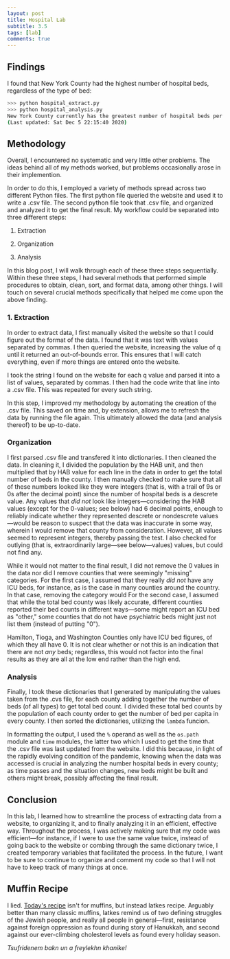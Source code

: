 ```yaml
---
layout: post
title: Hospital Lab
subtitle: 3.5
tags: [lab]
comments: true
---
```


## Findings

I found that New York County had the highest number of hospital beds, regardless of the type of bed:

```bash
>>> python hospital_extract.py
>>> python hospital_analysis.py
New York County currently has the greatest number of hospital beds per capita (per person) at around 0.0071.
(Last updated: Sat Dec 5 22:15:40 2020)
```

## Methodology

Overall, I encountered no systematic and very little other problems. The ideas behind all of my methods worked, but problems occasionally arose in their implemention.

In order to do this, I employed a variety of methods spread across two different Python files. The first python file queried the website and used it to write a .csv file. The second python file took that .csv file, and organized and analyzed it to get the final result. My workflow could be separated into three different steps:

1. Extraction

2. Organization

3. Analysis

In this blog post, I will walk through each of these three steps sequentially. Within these three steps, I had several methods that performed simple procedures to obtain, clean, sort, and format data, among other things. I will touch on several crucial methods specifically that helped me come upon the above finding.

### 1. Extraction

In order to extract data, I first manually visited the website so that I could figure out the format of the data. I found that it was text with values separated by commas. I then queried the website, increasing the value of q until it returned an out-of-bounds error. This ensures that I will catch everything, even if more things are entered onto the website.

I took the string I found on the website for each q value and parsed it into a list of values, separated by commas. I then had the code write that line into a .csv file. This was repeated for every such string.

In this step, I improved my methodology by automating the creation of the .csv file. This saved on time and, by extension, allows me to refresh the data by running the file again. This ultimately allowed the data (and analysis thereof) to be up-to-date.

### Organization

I first parsed .csv file and transfered it into dictionaries.  I then cleaned the data. In cleaning it, I divided the population  by the HAB unit, and then multiplied that by HAB value for each line in the data in order to get the total number of beds in the county. I then manually checked to make sure that all of these numbers looked like they were integers (that is, with a trail of 9s or 0s after the decimal point) since the number of hospital beds is a descrete value. Any values that _did not_ look like integers—considering the HAB values (except for the 0-values; see below) had 6 decimal points, enough to reliably indicate whether they represented descrete or nondescrete values—would be reason to suspect that the data was inaccurate in some way, wherein I would remove that county from consideration. However, all values seemed to represent integers, thereby passing the test. I also checked for outlying (that is, extraordinarily large—see below—values) values, but could not find any.

While it would not matter to the final result, I did not remove the 0 values in the data nor did I remove counties that were seemingly "missing" categories. For the first case, I assumed that they really *did not* have any ICU beds, for instance, as is the case in many counties around the country. In that case, removing the category would  For the second case, I assumed that while the total bed county was likely accurate, different counties reported their bed counts in different ways—some might report an ICU bed as "other," some counties that do not have psychiatric beds might just not list them (instead of putting "0").

Hamilton, Tioga, and Washington Counties only have ICU bed figures, of which they all have 0. It is not clear whether or not this is an indication that there are not _any_ beds; regardless, this would not factor into the final results as they are all at the low end rather than the high end.

### Analysis

Finally, I took these dictionaries that I generated by manipulating the values taken from the .cvs file, for each county adding together the number of beds (of all types) to get total bed count. I divided these total bed counts by the population of each county order to get the number of bed per capita in every county. I then sorted the dictionaries, utilizing the `lambda` funcion.

In formatting the output, I used the `%` operand as well as the `os.path` module and `time` modules, the latter two which I used to get the time that the .csv file was last updated from the website. I did this because, in light of the rapidly evolving condition of the pandemic, knowing when the data was accessed is crucial in analyzing the number hospital beds in every county; as time passes and the situation changes, new beds might be built and others might break, possibly affecting the final result.

## Conclusion

In this lab, I learned how to streamline the process of extracting data from a website, to organizing it, and to finally analyzing it in an efficient, effective way. Throughout the process, I was actively making sure that my code was efficient—for instance, if I were to use the same value twice, instead of going back to the website or combing through the same dictionary twice, I created temporary variables that facilitated the process. In the future, I want to be sure to continue to organize and comment my code so that I will not have to keep track of many things at once.

## Muffin Recipe

I lied. [Today's recipe](https://www.thekitchn.com/how-to-make-latkes-at-home-251997) isn't for muffins, but instead latkes recipe. Arguably better than many classic muffins, latkes remind us of two defining struggles of the Jewish people, and really all people in general—first, resistance against foreign oppression as found during story of Hanukkah, and second against our ever-climbing cholesterol levels as found every holiday season.

_Tsufridenem bakn un a freylekhn khanike‎!_
